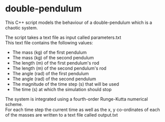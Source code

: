# double-pendulum
This C++ script models the behaviour of a double-pendulum which is a chaotic system.  

The script takes a text file as input called parameters.txt  
This text file contains the following values:
* The mass (kg) of the first pendulum
* The mass (kg) of the second pendulum
* The length (m) of the first pendulum's rod
* The length (m) of the second pendulum's rod
* The angle (rad) of the first pendulum  
* The angle (rad) of the second pendulum
* The magnitude of the time step (s) that will be used
* The time (s) at which the simulation should stop

The system is integrated using a fourth-order Runge-Kutta numerical scheme.  
For each time step the current time as well as the x, y co-ordinates of each of the masses are written to a text file called output.txt